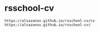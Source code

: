 # rsschool-cv


    https://alsazanov.github.io/rsschool-cv/cv
    https://alsazanov.github.io/rsschool-cv/
